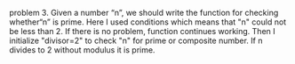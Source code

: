 problem 3. Given a number “n”, we should write the function for checking
whether“n” is prime. Here I used conditions which means that "n" could not be less than 2. If there is no problem, function continues working. Then I initialize "divisor=2" to check "n" for prime or composite number. If n divides to 2 without modulus it is prime. 